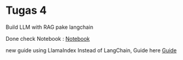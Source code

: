 # Tugas 4

Build LLM with RAG pake langchain

Done check Notebook : [Notebook](M8_langchain_rag_with_llm.ipynb)

new guide using LlamaIndex Instead of LangChain, Guide here [Guide](https://machinelearningmastery.com/building-a-simple-rag-application-using-llamaindex/)
